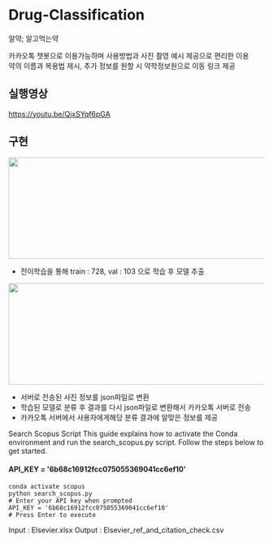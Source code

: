 # Drug-Classification
알약; 알고먹는약   

카카오톡 챗봇으로 이용가능하며 사용방법과 사진 촬영 예시 제공으로 편리한 이용   
약의 이름과 복용법 제시, 추가 정보를 원할 시 약학정보원으로 이동 링크 제공   

## 실행영상   
<https://youtu.be/QjxSYqf6pGA>

## 구현
<img src="https://user-images.githubusercontent.com/49273782/168088223-b45c290d-ce68-4fca-bbd7-4434ebeee8d5.png" width="550px" height="200px"></img>
+ 전이학습을 통해 train : 728, val : 103 으로 학습 후 모델 추출

<img src="https://user-images.githubusercontent.com/49273782/168091042-f9d5157b-cd86-47de-82e6-53924f635eb7.png" width="550px" height="200px"></img>   
+ 서버로 전송된 사진 정보를 json파일로 변환
+ 학습된 모델로 분류 후 결과를 다시 json파일로 변환해서 카카오톡 서버로 전송
+ 카카오톡 서버에서 사용자에게해당 분류 결과에 알맞은 정보를 제공


Search Scopus Script
This guide explains how to activate the Conda environment and run the search_scopus.py script. Follow the steps below to get started.

#### API_KEY = '6b68c16912fcc075055369041cc6ef10'
```
conda activate scopus
python search_scopus.py
# Enter your API key when prompted
API_KEY = '6b68c16912fcc075055369041cc6ef10'
# Press Enter to execute
```

Input : Elsevier.xlsx
Output : Elsevier_ref_and_citation_check.csv

